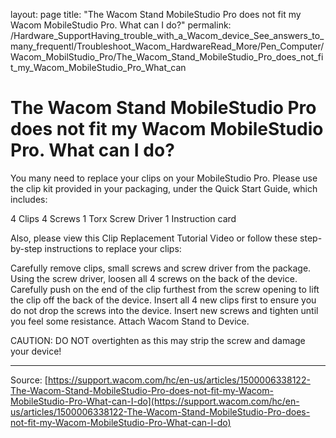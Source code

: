 layout: page
title: "The Wacom Stand MobileStudio Pro does not fit my Wacom MobileStudio Pro. What can I do?"
permalink: /Hardware_SupportHaving_trouble_with_a_Wacom_device_See_answers_to_many_frequentl/Troubleshoot_Wacom_HardwareRead_More/Pen_Computer/Wacom_MobilStudio_Pro/The_Wacom_Stand_MobileStudio_Pro_does_not_fit_my_Wacom_MobileStudio_Pro_What_can

# The Wacom Stand MobileStudio Pro does not fit my Wacom MobileStudio Pro. What can I do?

You many need to replace your clips on your MobileStudio Pro. Please use the clip kit provided in your packaging, under the Quick Start Guide, which includes:

4 Clips
4 Screws
1 Torx Screw Driver
1 Instruction card



Also, please view this Clip Replacement Tutorial Video or follow these step-by-step instructions to replace your clips:

Carefully remove clips, small screws and screw driver from the package.
Using the screw driver, loosen all 4 screws on the back of the device.
Carefully push on the end of the clip furthest from the screw opening to lift the clip off the back of the device.
Insert all 4 new clips first to ensure you do not drop the screws into the device.
Insert new screws and tighten until you feel some resistance.
Attach Wacom Stand to Device.



CAUTION: DO NOT overtighten as this may strip the screw and damage your device!

---
Source: [https://support.wacom.com/hc/en-us/articles/1500006338122-The-Wacom-Stand-MobileStudio-Pro-does-not-fit-my-Wacom-MobileStudio-Pro-What-can-I-do](https://support.wacom.com/hc/en-us/articles/1500006338122-The-Wacom-Stand-MobileStudio-Pro-does-not-fit-my-Wacom-MobileStudio-Pro-What-can-I-do)

